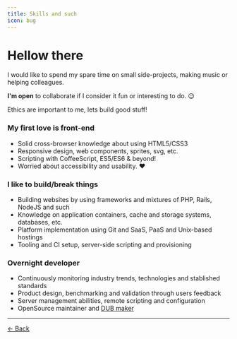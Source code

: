 ```yaml
---
title: Skills and such
icon: bug
---
```


# Hellow there

I would like to spend my spare time on small side-projects, making music or helping colleagues.

**I'm open** to collaborate if I consider it fun or interesting to do. :wink:

Ethics are important to me, lets build good stuff!

### My first love is front-end

- Solid cross-browser knowledge about using HTML5/CSS3
- Responsive design, web components, sprites, svg, etc.
- Scripting with CoffeeScript, ES5/ES6 &amp; beyond!
- Worried about accessibility and usability. &hearts;

### I like to build/break things

- Building websites by using frameworks and mixtures of PHP, Rails, NodeJS and such
- Knowledge on application containers, cache and storage systems, databases, etc.
- Platform implementation using Git and SaaS, PaaS and Unix-based hostings
- Tooling and CI setup, server-side scripting and provisioning

### Overnight developer

- Continuously monitoring industry trends, technologies and stablished standards
- Product design, benchmarking and validation through users feedback
- Server management abilities, remote scripting and configuration
- OpenSource maintainer and [DUB maker](https://dubnix.io)

----

[&larr; Back](/)
